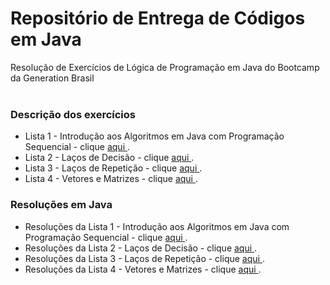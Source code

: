 # Repositório de Entrega de Códigos em Java

Resolução de Exercícios de Lógica de Programação em Java do Bootcamp da Generation Brasil <br><br>


### Descrição dos exercícios

* Lista 1 - Introdução aos Algoritmos em Java com Programação Sequencial -  clique <a href="https://github.com/dimitrimarinho/Java-Generation/blob/main/Descri%C3%A7%C3%A3o%20dos%20Exerc%C3%ADcios%20-%20PDF/1%20-%20Introdu%C3%A7%C3%A3o%20aos%20Algoritmos%20em%20Java%20com%20Programa%C3%A7%C3%A3o%20Sequencial/Exerc%C3%ADcios%20de%20exercit%C3%B3rio--java.pdf" target=“_blank”> aqui </a>.
* Lista 2 - Laços de Decisão -  clique <a href="https://github.com/dimitrimarinho/Java-Generation/blob/main/Descri%C3%A7%C3%A3o%20dos%20Exerc%C3%ADcios%20-%20PDF/2%20-%20La%C3%A7os%20de%20Decis%C3%A3o/Lista%20de%20exerc%C3%ADcios--la%C3%A7o%20de%20decis%C3%A3o--java.pdf" target=“_blank”> aqui </a>.
* Lista 3 - Laços de Repetição -  clique <a href="https://github.com/dimitrimarinho/Java-Generation/blob/main/Descri%C3%A7%C3%A3o%20dos%20Exerc%C3%ADcios%20-%20PDF/3%20-%20La%C3%A7os%20de%20Repeti%C3%A7%C3%A3o/Exerc%C3%ADcios%20de%20repeti%C3%A7%C3%A3o--java.pdf" target=“_blank”> aqui </a>.
* Lista 4 - Vetores e Matrizes -  clique <a href="https://github.com/dimitrimarinho/Java-Generation/blob/main/Descri%C3%A7%C3%A3o%20dos%20Exerc%C3%ADcios%20-%20PDF/4%20-%20Vetores%20e%20Matrizes/Lista%20de%20exerc%C3%ADcios%20Arrays%20--%20java.pdf" target=“_blank”> aqui </a>.



### Resoluções em Java 

* Resoluções da Lista 1 - Introdução aos Algoritmos em Java com Programação Sequencial - clique <a href="https://github.com/dimitrimarinho/Java-Generation/tree/main/Resolu%C3%A7%C3%B5es/1%20-%20Introdu%C3%A7%C3%A3o%20aos%20Algoritmos%20em%20Java%20com%20Programa%C3%A7%C3%A3o%20Sequencial" target=“_blank”> aqui </a>.
* Resoluções da Lista 2 - Laços de Decisão - clique <a href="https://github.com/dimitrimarinho/Java-Generation/tree/main/Resolu%C3%A7%C3%B5es/2%20-%20La%C3%A7os%20de%20Decis%C3%A3o" target=“_blank”> aqui </a>.
* Resoluções da Lista 3 - Laços de Repetição - clique <a href="https://github.com/dimitrimarinho/Java-Generation/tree/main/Resolu%C3%A7%C3%B5es/3%20-%20La%C3%A7os%20de%20Repeti%C3%A7%C3%A3o" target=“_blank”> aqui </a>.
* Resoluções da Lista 4 - Vetores e Matrizes - clique <a href="https://github.com/dimitrimarinho/Java-Generation/tree/main/Resolu%C3%A7%C3%B5es/4%20-%20Vetores%20e%20Matrizes" target=“_blank”> aqui </a>.

